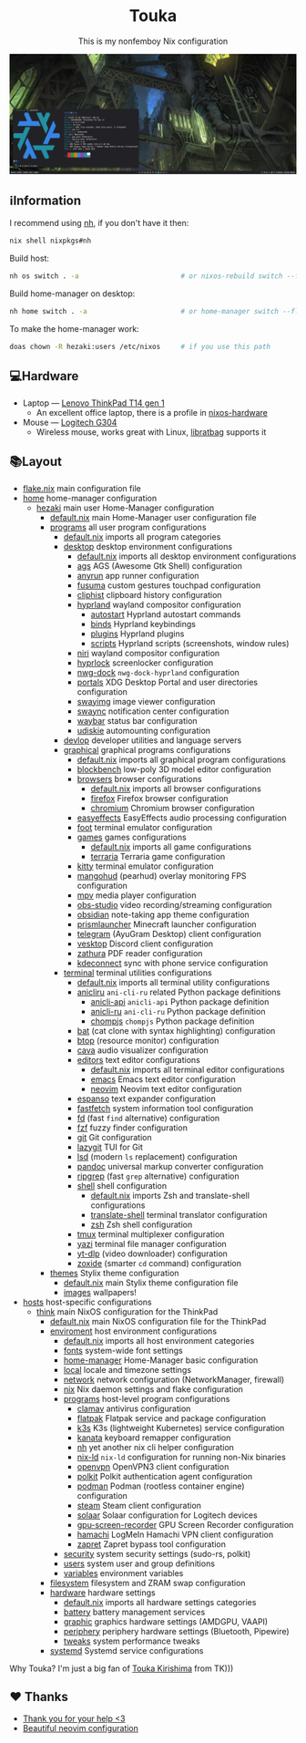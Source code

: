 <h1 align="center">Touka</h1>
<p align="center">This is my nonfemboy Nix configuration</p>
<img src="./.other/1.png" alt="kakoi lubopitniy ai ai ai">

## ℹ️Information
I recommend using  [nh](https://github.com/viperML/nh), if you don't have it then:
``` bash
nix shell nixpkgs#nh
```

Build host:
``` bash
nh os switch . -a                         # or nixos-rebuild switch --flake .#think
```

Build home-manager on desktop:
``` bash
nh home switch . -a                       # or home-manager switch --flake .#hezaki
```
To make the home-manager work:

``` bash
doas chown -R hezaki:users /etc/nixos     # if you use this path
```

## 💻Hardware
- Laptop — [Lenovo ThinkPad T14 gen 1](https://www.lenovo.com/us/en/p/laptops/thinkpad/thinkpadt/t14-amd-g1/22tpt14t4a2)
	- An excellent office laptop, there is a profile in [nixos-hardware](https://github.com/NixOS/nixos-hardware/blob/master/lenovo/thinkpad/t14/amd/gen1)
- Mouse — [Logitech G304](https://www.logitechg.com/en-ph/products/gaming-mice/g304-lightspeed-wireless-gaming-mouse.910-005284.html)
	- Wireless mouse, works great with Linux, [libratbag](https://github.com/libratbag/libratbag) supports it 

## 📚Layout
- [flake.nix](flake.nix) main configuration file
- [home](home) home-manager configuration
	- [hezaki](home/hezaki) main user Home-Manager configuration
		- [default.nix](home/hezaki/default.nix) main Home-Manager user configuration file
		- [programs](home/hezaki/programs) all user program configurations
			- [default.nix](home/hezaki/programs/default.nix) imports all program categories
			- [desktop](home/hezaki/programs/desktop) desktop environment configurations
				- [default.nix](home/hezaki/programs/desktop/default.nix) imports all desktop environment configurations
				- [ags](home/hezaki/programs/desktop/ags) AGS (Awesome Gtk Shell) configuration
				- [anyrun](https://github.com/Kirovez/anyrun) app runner configuration
				- [fusuma](https://github.com/iberianpig/fusuma) custom gestures touchpad configuration
				- [cliphist](https://github.com/sentriz/cliphist) clipboard history configuration
				- [hyprland](https://hyprland.org/) wayland compositor configuration
					- [autostart](home/hezaki/programs/desktop/hyprland/autostart.nix) Hyprland autostart commands
					- [binds](home/hezaki/programs/desktop/hyprland/binds.nix) Hyprland keybindings
					- [plugins](home/hezaki/programs/desktop/hyprland/plugins.nix) Hyprland plugins
					- [scripts](home/hezaki/programs/desktop/hyprland/scripts.nix) Hyprland scripts (screenshots, window rules)
				- [niri](https://github.com/YaLTeR/niri) wayland compositor configuration
				- [hyprlock](https://github.com/hyprwm/hyprlock) screenlocker configuration
				- [nwg-dock](home/hezaki/programs/desktop/nwg-dock) `nwg-dock-hyprland` configuration
				- [portals](https://flatpak.github.io/xdg-desktop-portal/) XDG Desktop Portal and user directories configuration
				- [swayimg](https://github.com/artemsen/swayimg) image viewer configuration
				- [swaync](https://github.com/ErikReider/SwayNotificationCenter) notification center configuration
				- [waybar](https://github.com/Alexays/Waybar) status bar configuration
				- [udiskie](https://github.com/coldfix/udiskie) automounting configuration
			- [devlop](home/hezaki/programs/devlop) developer utilities and language servers
			- [graphical](home/hezaki/programs/graphical) graphical programs configurations
				- [default.nix](home/hezaki/programs/graphical/default.nix) imports all graphical program configurations
				- [blockbench](https://www.blockbench.net/) low-poly 3D model editor configuration
				- [browsers](home/hezaki/programs/graphical/browsers) browser configurations
					- [default.nix](home/hezaki/programs/graphical/browsers/default.nix) imports all browser configurations
					- [firefox](https://www.mozilla.org/firefox/) Firefox browser configuration
					- [chromium](https://www.chromium.org/) Chromium browser configuration
				- [easyeffects](home/hezaki/programs/graphical/easyeffects) EasyEffects audio processing configuration
				- [foot](https://codeberg.org/dnkl/foot) terminal emulator configuration
				- [games](home/hezaki/programs/graphical/games) games configurations
					- [default.nix](home/hezaki/programs/graphical/games/default.nix) imports all game configurations
					- [terraria](https://terraria.org/) Terraria game configuration
				- [kitty](https://sw.kovidgoyal.net/kitty/) terminal emulator configuration
				- [mangohud](https://github.com/flightlessmango/MangoHud) (pearhud) overlay monitoring FPS configuration
				- [mpv](https://mpv.io/) media player configuration
				- [obs-studio](https://obsproject.com/) video recording/streaming configuration
				- [obsidian](https://obsidian.md/) note-taking app theme configuration
				- [prismlauncher](https://prismlauncher.org/) Minecraft launcher configuration
				- [telegram](https://telegram.org/) (AyuGram Desktop) client configuration
				- [vesktop](https://github.com/Vencord/Vesktop) Discord client configuration
				- [zathura](https://pwmt.org/projects/zathura/) PDF reader configuration
				- [kdeconnect](https://kdeconnect.kde.org/) sync with phone service configuration
			- [terminal](home/hezaki/programs/terminal) terminal utilities configurations
				- [default.nix](home/hezaki/programs/terminal/default.nix) imports all terminal utility configurations
				- [anicliru](home/hezaki/programs/terminal/anicliru) `ani-cli-ru` related Python package definitions
					- [anicli-api](home/hezaki/programs/terminal/anicliru/anicli-api.nix) `anicli-api` Python package definition
					- [anicli-ru](home/hezaki/programs/terminal/anicliru/anicli-ru.nix) `ani-cli-ru` Python package definition
					- [chompjs](home/hezaki/programs/terminal/anicliru/chompjs.nix) `chompjs` Python package definition
				- [bat](https://github.com/sharkdp/bat) (cat clone with syntax highlighting) configuration
				- [btop](https://github.com/aristocratos/btop) (resource monitor) configuration
				- [cava](https://github.com/karlstav/cava) audio visualizer configuration
				- [editors](home/hezaki/programs/terminal/editors) text editor configurations
					- [default.nix](home/hezaki/programs/terminal/editors/default.nix) imports all terminal editor configurations
					- [emacs](https://www.gnu.org/software/emacs/) Emacs text editor configuration
					- [neovim](https://neovim.io/) Neovim text editor configuration
				- [espanso](https://espanso.org/) text expander configuration
				- [fastfetch](https://github.com/fastfetch-cli/fastfetch) system information tool configuration
				- [fd](https://github.com/sharkdp/fd) (fast `find` alternative) configuration
				- [fzf](https://github.com/junegunn/fzf) fuzzy finder configuration
				- [git](https://git-scm.com/) Git configuration
				- [lazygit](https://github.com/jesseduffield/lazygit) TUI for Git
				- [lsd](https://github.com/lsd-rs/lsd) (modern `ls` replacement) configuration
				- [pandoc](https://pandoc.org/) universal markup converter configuration
				- [ripgrep](https://github.com/BurntSushi/ripgrep) (fast `grep` alternative) configuration
				- [shell](home/hezaki/programs/terminal/shell) shell configuration
					- [default.nix](home/hezaki/programs/terminal/shell/default.nix) imports Zsh and translate-shell configurations
					- [translate-shell](https://github.com/soimort/translate-shell) terminal translator configuration
					- [zsh](https://www.zsh.org/) Zsh shell configuration
				- [tmux](https://github.com/tmux/tmux/wiki) terminal multiplexer configuration
				- [yazi](https://github.com/sxycode/yazi) terminal file manager configuration
				- [yt-dlp](https://github.com/yt-dlp/yt-dlp) (video downloader) configuration
				- [zoxide](https://github.com/ajeetdsouza/zoxide) (smarter `cd` command) configuration
		- [themes](home/hezaki/themes) Stylix theme configuration
			- [default.nix](home/hezaki/themes/default.nix) main Stylix theme configuration file
			- [images](home/hezaki/themes/images) wallpapers!
- [hosts](hosts) host-specific configurations
	- [think](hosts/think) main NixOS configuration for the ThinkPad
		- [default.nix](hosts/think/default.nix) main NixOS configuration file for the ThinkPad
		- [enviroment](hosts/think/enviroment) host environment configurations
			- [default.nix](hosts/think/enviroment/default.nix) imports all host environment categories
			- [fonts](hosts/think/enviroment/fonts) system-wide font settings
			- [home-manager](hosts/think/enviroment/home-manager) Home-Manager basic configuration
			- [local](hosts/think/enviroment/local) locale and timezone settings
			- [network](hosts/think/enviroment/network) network configuration (NetworkManager, firewall)
			- [nix](hosts/think/enviroment/nix) Nix daemon settings and flake configuration
			- [programs](hosts/think/enviroment/programs) host-level program configurations
			    - [clamav](https://www.clamav.net/) antivirus configuration
			    - [flatpak](https://flatpak.org/) Flatpak service and package configuration
				- [k3s](https://k3s.io/) K3s (lightweight Kubernetes) service configuration
				- [kanata](https://github.com/jtroo/kanata) keyboard remapper configuration
				- [nh](https://github.com/viperML/nh) yet another nix cli helper configuration
				- [nix-ld](https://github.com/NixOS/nixpkgs/blob/master/pkgs/build-support/setup-hooks/nix-ld/README.md) `nix-ld` configuration for running non-Nix binaries
				- [openvpn](https://openvpn.net/) OpenVPN3 client configuration
                - [polkit](https://www.freedesktop.org/software/polkit/docs/latest/) Polkit authentication agent configuration
                - [podman](https://podman.io/) Podman (rootless container engine) configuration
                - [steam](https://store.steampowered.com/) Steam client configuration
				- [solaar](https://pwr-solaar.github.io/solaar/) Solaar configuration for Logitech devices
				- [gpu-screen-recorder](https://github.com/Decodetalkers/gpu-screen-recorder) GPU Screen Recorder configuration
				- [hamachi](https://vpn.net/) LogMeIn Hamachi VPN client configuration
				- [zapret](https://github.com/bol-shoy/zapret) Zapret bypass tool configuration
			- [security](hosts/think/enviroment/security) system security settings (sudo-rs, polkit)
			- [users](hosts/think/enviroment/users) system user and group definitions
			- [variables](hosts/think/enviroment/variables) environment variables
		- [filesystem](hosts/think/filesystem) filesystem and ZRAM swap configuration
		- [hardware](hosts/think/hardware) hardware settings
			- [default.nix](hosts/think/hardware/default.nix) imports all hardware settings categories
			- [battery](hosts/think/hardware/battery) battery management services
			- [graphic](hosts/think/hardware/graphic) graphics hardware settings (AMDGPU, VAAPI)
			- [periphery](hosts/think/hardware/periphery) periphery hardware settings (Bluetooth, Pipewire)
			- [tweaks](hosts/think/hardware/tweaks) system performance tweaks
		- [systemd](hosts/think/systemd) Systemd service configurations

Why Touka? I'm just a big fan of [Touka Kirishima](https://tokyoghoul.fandom.com/wiki/Touka_Kirishima)  from TK)))

 ## ❤️ Thanks 
- [Thank you for your help <3](https://codeberg.org/ghosty)
- [Beautiful neovim configuration](https://github.com/Manas140/Conscious/tree/main)
